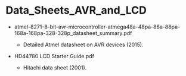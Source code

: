 # Data_Sheets_AVR_and_LCD

* atmel-8271-8-bit-avr-microcontroller-atmega48a-48pa-88a-88pa-168a-168pa-328-328p_datasheet_summary.pdf
   - Detailed Atmel datasheet on AVR devices (2015).

* HD44780 LCD Starter Guide.pdf
   - Hitachi data sheet (2001).
